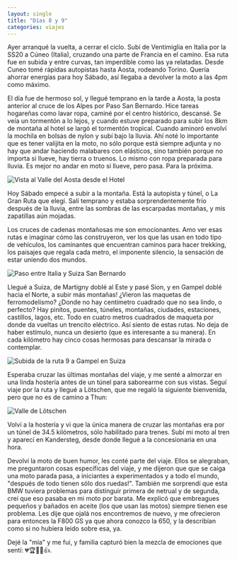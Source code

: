 ```yaml
---
layout: single
title: "Días 8 y 9"
categories: viajes
---
```


Ayer arranqué la vuelta, a cerrar el ciclo. Subí de Ventimiglia en Italia por la
SS20 a Cúneo (Italia), cruzando una parte de Francia en el camino. Esa ruta fue
en subida y entre curvas, tan imperdible como las ya relatadas. Desde Cuneo tomé
rápidas autopistas hasta Aosta, rodeando Torino. Quería ahorrar energías para
hoy Sábado, así llegaba a devolver la moto a las 4pm como máximo.

El día fue de hermoso sol, y llegué temprano en la tarde a Aosta, la posta
anterior al cruce de los Alpes por Paso San Bernardo. Hice tareas hogareñas como
lavar ropa, caminé por el centro histórico, descansé. Se veía un tormentón a lo
lejos, y cuando estuve preparado para subir los 8km de montaña al hotel se largó
el tormentón tropical. Cuando aminoró envolví la mochila en bolsas de nylon y
subí bajo la lluvia. Ahí noté lo importante que es tener valijita en la moto, no
sólo porque está siempre adjunta y no hay que andar haciendo malabares con
elásticos, sino también porque no importa si llueve, hay tierra o truenos. Lo
mismo con ropa preparada para lluvia. Es mejor no andar en moto si llueve, pero
pasa. Para la próxima.

![Vista al Valle del Aosta desde el Hotel](/imgs/2015-07-Suiza/thumb_IMG_2239_1024.jpg)

Hoy Sábado empecé a subir a la montaña. Está la autopista y túnel, o La Gran
Ruta que elegí. Salí temprano y estaba sorprendentemente frío después de la
lluvia, entre las sombras de las escarpadas montañas, y mis zapatillas aún
mojadas.

Los cruces de cadenas montañosas me son emocionantes. Amo ver esas rutas e
imaginar cómo las construyeron, ver los que las usan en todo tipo de vehículos,
los caminantes que encuentran caminos para hacer trekking, los paisajes que
regala cada metro, el imponente silencio, la sensación de estar uniendo dos
mundos.

![Paso entre Italia y Suiza San Bernardo](/imgs/2015-07-Suiza/thumb_IMG_2244_1024.jpg)

Llegué a Suiza, de Martigny doblé al Este y pasé Sion, y en Gampel doblé hacia
el Norte, a subir más montañas! ¿Vieron las maquetas de ferromodelismo? ¿Donde
no hay centímetro cuadrado que no sea lindo, o perfecto? Hay pinitos, puentes,
túneles, montañas, ciudades, estaciones, castillos, lagos, etc. Todo en cuatro
metros cuadrados de maqueta por donde da vueltas un trencito eléctrico. Así
siento de estas rutas. No deja de haber estímulo, nunca un desierto (que es
interesante a su manera). En cada kilómetro hay cinco cosas hermosas para
descansar la mirada o contemplar.

![Subida de la ruta 9 a Gampel en Suiza](/imgs/2015-07-Suiza/thumb_IMG_2254_1024.jpg)

Esperaba cruzar las últimas montañas del viaje, y me senté a almorzar en una
linda hostería antes de un túnel para saborearme con sus vistas. Seguí viaje por
la ruta y llegué a Lötschen, que me regaló la siguiente bienvenida, pero que
no es de camino a Thun:

![Valle de Lötschen](/imgs/2015-07-Suiza/thumb_IMG_2259_1024.jpg)

Volví a la hostería y vi que la única manera de cruzar las montañas era por un
túnel de 34.5 kilómetros, sólo habilitado para trenes. Subí mi moto al tren y
aparecí en Kandersteg, desde donde llegué a la concesionaria en una hora.

Devolví la moto de buen humor, les conté parte del viaje. Ellos se alegraban, me
preguntaron cosas específicas del viaje, y me dijeron que que se caiga una moto
parada pasa, a iniciantes a experimentados y a todo el mundo, "después de todo
tienen sólo dos ruedas!". También me sorprendí que esta BMW tuviera problemas
para distinguir primera de netrual y de segunda, creí que eso pasaba en mi moto
por barata. Me explicó que embreagues pequeños y bañados en aceite (los que usan
las motos) siempre tienen ese problema. Les dije que ojalá nos encontremos de
nuevo, y me ofrecieron para entonces la F800 GS ya que ahora conozco la 650, y
la describían como si no hubiera leido sobre esa, ya.

Dejé la "mía" y me fui, y familia capturó bien la mezcla de emociones que
sentí: 💔🏆🍻🏁👍.
